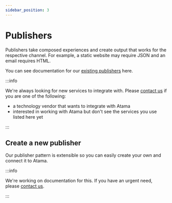 ```yaml
---
sidebar_position: 3
---
```


# Publishers
Publishers take composed experiences and create output that works for the respective channel. For example, a static website may require JSON and an email requires HTML.

You can see documentation for our [existing publishers](../../../reference/publishers/README.md) here.

:::info

We're always looking for new services to integrate with. Please [contact us](https://www.atama.co/contact-us) if you are one of the following:

* a technology vendor that wants to integrate with Atama
* interested in working with Atama but don't see the services you use listed here yet

:::

## Create a new publisher
Our publisher pattern is extensible so you can easily create your own and connect it to Atama.

:::info

We're working on documentation for this. If you have an urgent need, please [contact us](https://www.atama.co/contact-us).

:::

